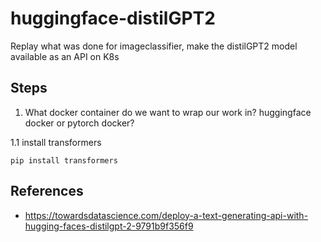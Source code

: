 # huggingface-distilGPT2

Replay what was done for imageclassifier, make the distilGPT2 model available as an API on K8s

## Steps

1. What docker container do we want to wrap our work in? huggingface docker or pytorch docker?

1.1 install transformers

```
pip install transformers
```


## References

* https://towardsdatascience.com/deploy-a-text-generating-api-with-hugging-faces-distilgpt-2-9791b9f356f9
